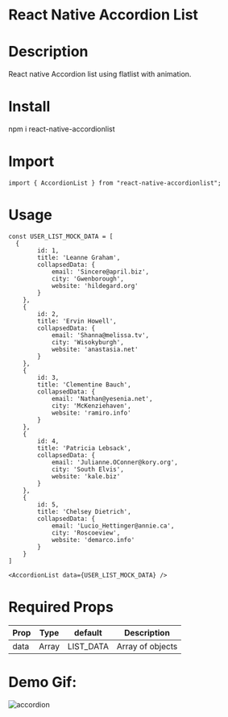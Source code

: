 # React Native Accordion List

# Description
React native Accordion list using flatlist with animation.

# Install
npm i react-native-accordionlist

# Import
```import { AccordionList } from "react-native-accordionlist";```

# Usage
```
const USER_LIST_MOCK_DATA = [
  {
        id: 1,
        title: 'Leanne Graham',
        collapsedData: {
            email: 'Sincere@april.biz',
            city: 'Gwenborough',
            website: 'hildegard.org'
        }
    },
    {
        id: 2,
        title: 'Ervin Howell',
        collapsedData: {
            email: 'Shanna@melissa.tv',
            city: 'Wisokyburgh',
            website: 'anastasia.net'
        }
    },
    {
        id: 3,
        title: 'Clementine Bauch',
        collapsedData: {
            email: 'Nathan@yesenia.net',
            city: 'McKenziehaven',
            website: 'ramiro.info'
        }
    },
    {
        id: 4,
        title: 'Patricia Lebsack',
        collapsedData: {
            email: 'Julianne.OConner@kory.org',
            city: 'South Elvis',
            website: 'kale.biz'
        }
    },
    {
        id: 5,
        title: 'Chelsey Dietrich',
        collapsedData: {
            email: 'Lucio_Hettinger@annie.ca',
            city: 'Roscoeview',
            website: 'demarco.info'
        }
    }
]

<AccordionList data={USER_LIST_MOCK_DATA} />
```

# Required Props
Prop | Type | default | Description
---- | ---- | ------- | -----------
data | Array | LIST_DATA | Array of objects

# Demo Gif:

![accordion](https://user-images.githubusercontent.com/16000668/113183285-76619b00-9271-11eb-843f-a3338fac8e2c.gif)

